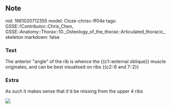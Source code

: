 ## Note
nid: 1661020712355
model: Cloze-chrisc-ff04e
tags: GSSE::!Contributor::Chris_Chen, GSSE::Anatomy::Thorax::10._Osteology_of_the_thorax::Articulated_thoracic_skeleton
markdown: false

### Text
<div class='toggle'>
  The anterior "angle" of the rib is whence the {{c1::external
  oblique}} muscle originates, and can be best visualised on ribs
  {{c2::6 and 7::2}}
</div>

### Extra
<p id="dba08831-42ca-4999-8ede-06bbaa555eb8" class="">As such it
makes sense that it'd be missing from the upper 4 ribs
<p id="dba08831-42ca-4999-8ede-06bbaa555eb8" class=""><img src= 
"paste-03f38279a96c889250d4589988c3d3772476dba6.png">
